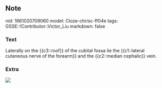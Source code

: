 ## Note
nid: 1661020709060
model: Cloze-chrisc-ff04e
tags: GSSE::!Contributor::Victor_Liu
markdown: false

### Text
Laterally on the {{c3::roof}} of the cubital fossa lie the {{c1::lateral cutaneous nerve of the forearm}} and the {{c2::median cephalic}} vein.

### Extra
<img src="1df4e1a5d79ffaf980a80ba64dc824_gallery.jpeg">
